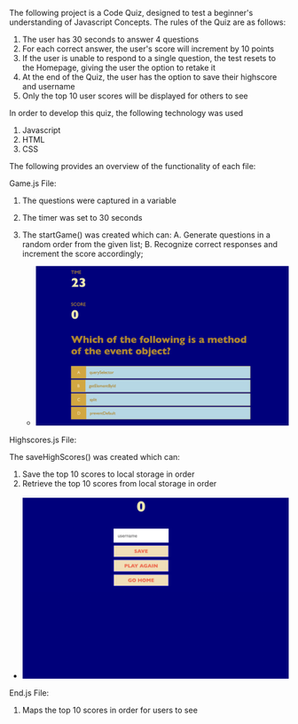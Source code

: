 The following project is a Code Quiz, designed to test a beginner's understanding of Javascript Concepts. The rules of the Quiz are as follows:

 1. The user has 30 seconds to answer 4 questions
 2.  For each correct answer, the user's score will increment by 10 points
 3.  If the user is unable to respond to a single question, the test resets to the Homepage, giving the user the option to retake it
 4.  At the end of the Quiz, the user has the option to save their highscore and username
 5.  Only the top 10 user scores will be displayed for others to see

In order to develop this quiz, the following technology was used 
1. Javascript
2. HTML
3. CSS

The following provides an overview of the functionality of each file:

Game.js File:
1. The questions were captured in a variable
2. The timer was set to 30 seconds
3. The startGame() was created which can: 
   A. Generate questions in a random order from the given list;
   B. Recognize correct responses and increment the score accordingly;
   
    * ![Quiz Page](./images/Quiz.png)

Highscores.js File:

The saveHighScores() was created which can:
1. Save the top 10 scores to local storage in order
2. Retrieve the top 10 scores from local storage in order

 * ![Score Page](./images/Score.png)

End.js File:

1. Maps the top 10 scores in order for users to see


